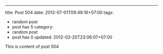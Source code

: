 ---
title: Post 504
date: 2012-07-01T09:49:16+07:00
tags:
  - random post
  - post has 5
category:
  - random post
  - post has 0
updated: 2012-03-20T23:06:07+07:00

This is content of post 504
